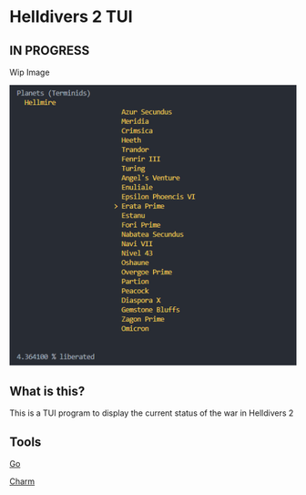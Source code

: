 # Helldivers 2 TUI


## IN PROGRESS
Wip Image

![WiP image](./assets/list.PNG)



## What is this?
This is a TUI program to display the current status of the war in Helldivers 2 


## Tools
[Go](https://go.dev/)

[Charm](https://charm.sh/libs/)
